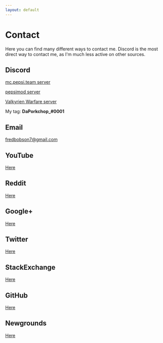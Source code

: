 ```yaml
---
layout: default
---
```

# Contact
Here you can find many different ways to contact me.  Discord is the most direct way to contact me, as I'm much less active on other sources.

## Discord
[mc.pepsi.team server](https://discord.gg/h2MNn35)

[pepsimod server](https://discord.gg/DPbMFQe)

[Valkyrien Warfare server](https://discord.gg/rG3QNDV)

My tag: **DaPorkchop_#0001**

## Email

[fredbobson7@gmail.com](mailto:fredbobson7@gmail.com)

## YouTube

[Here](https://www.youtube.com/channel/UCXvSjAgVHgNPJ9skUff1bRg)

## Reddit

[Here](https://www.reddit.com/user/DaPorkchop_/)

## Google+

[Here](https://plus.google.com/u/0/118239262670396008815)

## Twitter

[Here](https://twitter.com/DaPorkchop_)

## StackExchange

[Here](http://stackexchange.com/users/5537437/daporkchop)

## GitHub
[Here](https://github.com/DaMatrix)

## Newgrounds

[Here](http://daporkchop.newgrounds.com/)

